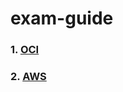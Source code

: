 # exam-guide

### 1. [OCI](https://github.com/sghaha/exam-guide/blob/main/document/oci/oci_main.md)
### 2. [AWS](https://github.com/sghaha/exam-guide/blob/main/document/aws/aws_main.md)


